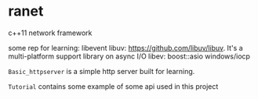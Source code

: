 # ranet
c++11 network framework

some rep for learning:
libevent
libuv: https://github.com/libuv/libuv. It's a multi-platform support library on async I/O
libev: 
boost::asio
windows/iocp


`Basic_httpserver` is a simple http server built for learning.



`Tutorial` contains some example of some api used in this project






 
